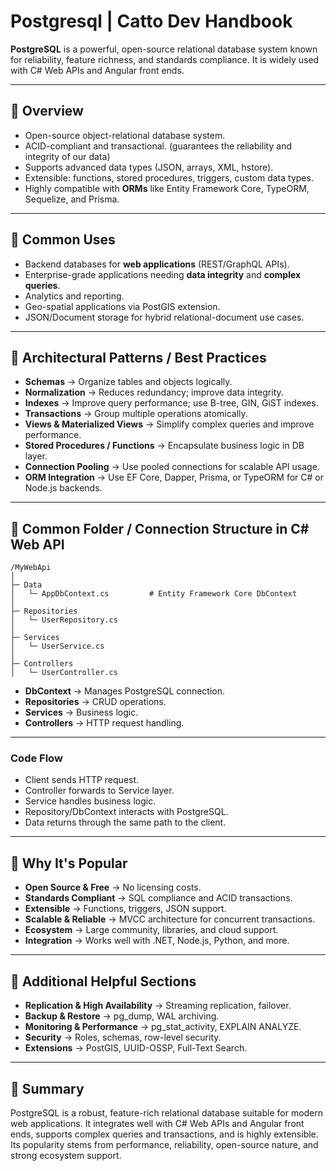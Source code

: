 # Postgresql | Catto Dev Handbook

**PostgreSQL** is a powerful, open-source relational database system known for reliability, feature richness, and standards compliance. It is widely used with C# Web APIs and Angular front ends.

---

## 🔹 Overview

* Open-source object-relational database system.
* ACID-compliant and transactional. (guarantees the reliability and integrity of our data)
* Supports advanced data types (JSON, arrays, XML, hstore).
* Extensible: functions, stored procedures, triggers, custom data types.
* Highly compatible with **ORMs** like Entity Framework Core, TypeORM, Sequelize, and Prisma.

---

## 🔹 Common Uses

* Backend databases for **web applications** (REST/GraphQL APIs).
* Enterprise-grade applications needing **data integrity** and **complex queries**.
* Analytics and reporting.
* Geo-spatial applications via PostGIS extension.
* JSON/Document storage for hybrid relational-document use cases.

---

## 🔹 Architectural Patterns / Best Practices

* **Schemas** → Organize tables and objects logically.
* **Normalization** → Reduces redundancy; improve data integrity.
* **Indexes** → Improve query performance; use B-tree, GIN, GiST indexes.
* **Transactions** → Group multiple operations atomically.
* **Views & Materialized Views** → Simplify complex queries and improve performance.
* **Stored Procedures / Functions** → Encapsulate business logic in DB layer.
* **Connection Pooling** → Use pooled connections for scalable API usage.
* **ORM Integration** → Use EF Core, Dapper, Prisma, or TypeORM for C# or Node.js backends.

---

## 🔹 Common Folder / Connection Structure in C# Web API

```
/MyWebApi
│
├─ Data
│   └─ AppDbContext.cs         # Entity Framework Core DbContext
│
├─ Repositories
│   └─ UserRepository.cs
│
├─ Services
│   └─ UserService.cs
│
├─ Controllers
│   └─ UserController.cs
```

* **DbContext** → Manages PostgreSQL connection.
* **Repositories** → CRUD operations.
* **Services** → Business logic.
* **Controllers** → HTTP request handling.

---

### Code Flow

* Client sends HTTP request.
* Controller forwards to Service layer.
* Service handles business logic.
* Repository/DbContext interacts with PostgreSQL.
* Data returns through the same path to the client.

---

## 🔹 Why It's Popular

* **Open Source & Free** → No licensing costs.
* **Standards Compliant** → SQL compliance and ACID transactions.
* **Extensible** → Functions, triggers, JSON support.
* **Scalable & Reliable** → MVCC architecture for concurrent transactions.
* **Ecosystem** → Large community, libraries, and cloud support.
* **Integration** → Works well with .NET, Node.js, Python, and more.

---

## 🔹 Additional Helpful Sections

* **Replication & High Availability** → Streaming replication, failover.
* **Backup & Restore** → pg\_dump, WAL archiving.
* **Monitoring & Performance** → pg\_stat\_activity, EXPLAIN ANALYZE.
* **Security** → Roles, schemas, row-level security.
* **Extensions** → PostGIS, UUID-OSSP, Full-Text Search.

---

## 🔹 Summary

PostgreSQL is a robust, feature-rich relational database suitable for modern web applications. It integrates well with C# Web APIs and Angular front ends, supports complex queries and transactions, and is highly extensible. Its popularity stems from performance, reliability, open-source nature, and strong ecosystem support.
